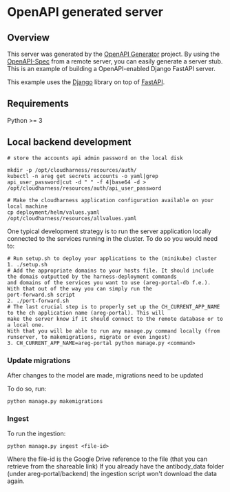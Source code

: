 # OpenAPI generated server

## Overview
This server was generated by the [OpenAPI Generator](https://openapi-generator.tech) project. By using the
[OpenAPI-Spec](https://openapis.org) from a remote server, you can easily generate a server stub.  This
is an example of building a OpenAPI-enabled Django FastAPI server.

This example uses the [Django](https://www.djangoproject.com/) library on top of [FastAPI](https://fastapi.tiangolo.com/).

## Requirements
Python >= 3

## Local backend development
```
# store the accounts api admin password on the local disk

mkdir -p /opt/cloudharness/resources/auth/
kubectl -n areg get secrets accounts -o yaml|grep api_user_password|cut -d " " -f 4|base64 -d > /opt/cloudharness/resources/auth/api_user_password

# Make the cloudharness application configuration available on your local machine
cp deployment/helm/values.yaml /opt/cloudharness/resources/allvalues.yaml
```

One typical development strategy is to run the server application locally connected to the services running in the 
cluster. To do so you would need to:
```
# Run setup.sh to deploy your applications to the (minikube) cluster
1. ./setup.sh
# Add the appropriate domains to your hosts file. It should include the domais outputted by the harness-deployment commands
and domains of the services you want to use (areg-portal-db f.e.). With that out of the way you can simply run the 
port-forward.sh script
2. ./port-forward.sh
# The last crucial step is to properly set up the CH_CURRENT_APP_NAME to the ch application name (areg-portal). This will
make the server know if it should connect to the remote database or to a local one.
With that you will be able to run any manage.py command locally (from runserver, to makemigrations, migrate or even ingest)
3. CH_CURRENT_APP_NAME=areg-portal python manage.py <command>
```

### Update migrations

After changes to the model are made, migrations need to be updated

To do so, run:
```
python manage.py makemigrations
```

### Ingest
To run the ingestion:
```
python manage.py ingest <file-id>
```
Where the file-id is the Google Drive reference to the file (that you can retrieve from the shareable link)
If you already have the antibody_data folder (under areg-portal/backend) the ingestion script won't download the data
again.